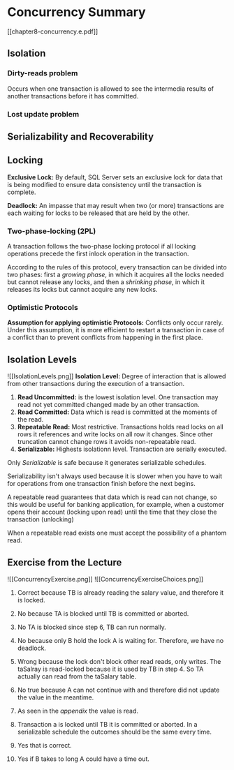 # Concurrency Summary 
[[chapter8-concurrency.e.pdf]]

## Isolation 
### Dirty-reads problem
Occurs when one transaction is allowed to see the intermedia results of another transactions before it has committed. 

### Lost update problem 


## Serializability and Recoverability 
## Locking 
**Exclusive Lock:** By default, SQL Server sets an exclusive lock for data that is being modified to ensure data consistency until the transaction is complete. 

**Deadlock:** An impasse that may result when two (or more) transactions are each waiting for locks to be released that are held by the other.


### Two-phase-locking (2PL)
A transaction follows the two-phase locking protocol if all locking operations precede the first inlock operation in the transaction. 

According to the rules of this protocol, every transaction can be divided into two phases: first a *growing phase*, in which it acquires all the locks needed but cannot release any locks, and then a *shrinking phase*, in which it releases its locks but cannot acquire any new locks.

### Optimistic Protocols 
**Assumption for applying optimistic Protocols:** Conflicts only occur rarely. 
Under this assumption, it is more efficient to restart a transaction in case of a conflict than to prevent conflicts from happening in the first place. 

## Isolation Levels
![[IsolationLevels.png]]
**Isolation Level:** Degree of interaction that is allowed from other transactions during the execution of a transaction. 

1. **Read Uncommitted:** is the lowest isolation level. One transaction may read not yet committed changed made by an other transaction.
2. **Read Committed:** Data which is read is committed at the moments of the read. 
3. **Repeatable Read:** Most restrictive. Transactions holds read locks on all rows it references and write locks on all row it changes. Since other truncation cannot change rows it avoids non-repeatable read. 
4. **Serializable:** Highests isolationn level. Transaction are serially executed.

Only *Serializable* is safe because it generates serializable schedules. 

Serializability isn't always used because it is slower when you have to wait for operations from one transaction finish before the next begins.  
  
A repeatable read guarantees that data which is read can not change, so this would be useful for banking application, for example, when a customer opens their account (locking upon read) until the time that they close the transaction (unlocking)

When a repeatable read exists one must accept the possibility of a phantom read. 

## Exercise from the Lecture 
![[ConcurrencyExercise.png]]
![[ConcurrencyExerciseChoices.png]]

1. Correct because TB is already reading the salary value, and therefore it is locked.
2. No because TA is blocked until TB is committed or aborted.

3. No TA is blocked since step 6, TB can run normally.
4. No because only B hold the lock A is waiting for. Therefore, we have no deadlock.
5. Wrong because the lock don't block other read reads, only writes. The taSalray is read-locked because it is used by TB in step 4. So TA actually can read from the taSalary table. 
6. No true because A can not continue with and therefore did not update the value in the meantime.
7. As seen in the *appendix* the value is read. 
8. Transaction a is locked until TB it is committed or aborted. In a serializable schedule the outcomes should be the same every time.
9. Yes that is correct.
10. Yes if B takes to long A could have a time out.

